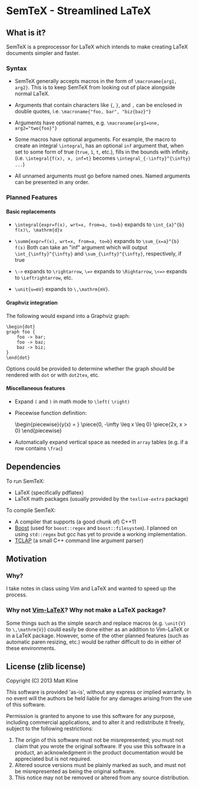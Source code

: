 # SemTeX - Streamlined LaTeX

## What is it?

SemTeX is a preprocessor for LaTeX which intends to make creating LaTeX documents simpler and faster.

### Syntax

- SemTeX generally accepts macros in the form of `\macroname{arg1, arg2}`. This is to keep SemTeX from looking out
  of place alongside normal LaTeX.
- Arguments that contain characters like `{`, `}`, and `,` can be enclosed in double quotes, i.e.
  `\macroname{"foo, bar", "biz{baz}"}`
- Arguments have optional names, e.g. `\macroname{arg1=one, arg2="two{foo}"}`
- Some macros have optional arguments. For example, the macro to create an integral `\integral`, has an optional
  `inf` argument that, when set to some form of true (`true`, `1`, `t`, etc.), fills in the bounds with infinity.  
  (i.e. `\integral{f(x), x, inf=t}` becomes `\integral_{-\infty}^{\infty} ...`)

- All unnamed arguments must go before named ones. Named arguments can be presented in any order.

### Planned Features

#### Basic replacements

- `\integral{expr=f(x), wrt=x, from=a, to=b}` expands to `\int_{a}^{b} f(x)\, \mathrm{d}x`

- `\summ{expr=f(x), wrt=x, from=a, to=b}` expands to `\sum_{x=a}^{b} f(x)`
  Both can take an "inf" argument which will output `\int_{\infty}^{\infty}` and `\sum_{\infty}^{\infty}`, respectively,
  if true

- `\->` expands to `\rightarrow`, `\=>` expands to `\Rightarrow`, `\<=>` expands to `\Leftrightarrow`, etc.

- `\unit{u=mV}` expands to `\,\mathrm{mV}`.

#### Graphviz integration

The following would expand into a Graphviz graph:

	\begin{dot}
	graph foo {
		foo -> bar;
		foo -> baz;
		baz -> biz;
	}
	\end{dot}

Options could be provided to determine whether the graph should be rendered with `dot` or with `dot2tex`, etc.

#### Miscellaneous features

- Expand `(` and `)` in math mode to `\left(` `\right)`

- Piecewise function definition:

	\begin{piecewise}{y(x) = }
	\piece{0, -\infty \leq x \leq 0}
	\piece{2x, x > 0}
	\end{piecewise}

- Automatically expand vertical space as needed in `array` tables (e.g. if a row contains `\frac`)

## Dependencies

To run SemTeX:
- LaTeX (specifically pdflatex)
- LaTeX math packages (usually provided by the `texlive-extra` package)

To compile SemTeX:
- A compiler that supports (a good chunk of) C++11
- [Boost](http://www.boost.org/) (used for `boost::regex` and `boost::filesystem`).
  I planned on using `std::regex` but gcc has yet to provide a working implementation.
- [TCLAP](http://tclap.sourceforge.net/) (a small C++ command line argument parser)

## Motivation

### Why?

I take notes in class using Vim and LaTeX and wanted to speed up the process.

### Why not [Vim-LaTeX](http://vim-latex.sourceforge.net/)? Why not make a LaTeX package?

Some things such as the simple search and replace macros (e.g. `\unit{V}` to `\,\mathrm{V}`) could easily be done either
as an addition to Vim-LaTeX or in a LaTeX package. However, some of the other planned features (such as automatic paren
resizing, etc.) would be rather difficult to do in either of these environments.

## License (zlib license)

Copyright (C) 2013 Matt Kline

This software is provided 'as-is', without any express or implied
warranty.  In no event will the authors be held liable for any damages
arising from the use of this software.

Permission is granted to anyone to use this software for any purpose,
including commercial applications, and to alter it and redistribute it
freely, subject to the following restrictions:

1. The origin of this software must not be misrepresented; you must not
   claim that you wrote the original software. If you use this software
   in a product, an acknowledgment in the product documentation would be
   appreciated but is not required.
2. Altered source versions must be plainly marked as such, and must not be
   misrepresented as being the original software.
3. This notice may not be removed or altered from any source distribution.

